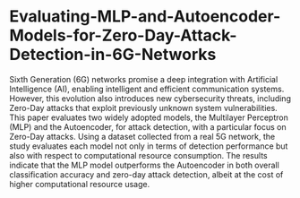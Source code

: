 # Evaluating-MLP-and-Autoencoder-Models-for-Zero-Day-Attack-Detection-in-6G-Networks

Sixth Generation (6G) networks promise a deep integration with Artificial Intelligence (AI), enabling intelligent and efficient communication systems. However, this evolution also introduces new cybersecurity threats, including Zero-Day attacks that exploit previously unknown system vulnerabilities. This paper evaluates two widely adopted models, the Multilayer Perceptron (MLP) and the Autoencoder, for attack detection, with a particular focus on Zero-Day attacks. Using a dataset collected from a real 5G network, the study evaluates each model not only in terms of detection performance but also with respect to computational resource consumption. The results indicate that the MLP model outperforms the Autoencoder in both overall classification accuracy and zero-day attack detection, albeit at the cost of higher computational resource usage. 
